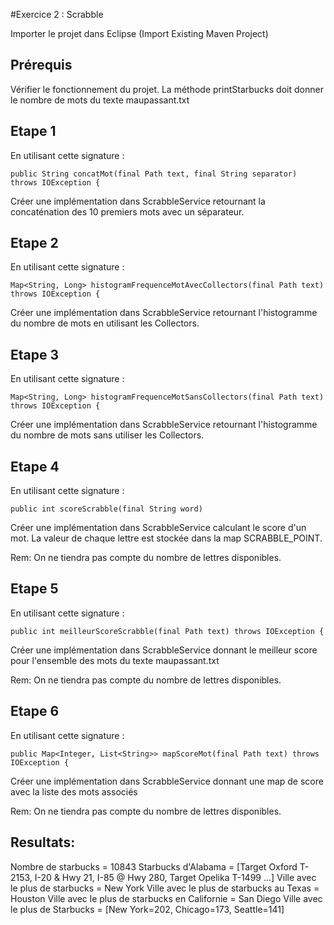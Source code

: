 #Exercice 2 : Scrabble 

Importer le projet dans Eclipse (Import Existing Maven Project)

## Prérequis 
Vérifier le fonctionnement du projet. La méthode printStarbucks doit donner le nombre de mots du texte maupassant.txt 

## Etape 1

En utilisant cette signature :
```
public String concatMot(final Path text, final String separator) throws IOException {
```
Créer une implémentation dans ScrabbleService retournant la concaténation des 10 premiers mots avec un séparateur.


## Etape 2 
En utilisant cette signature :
```
Map<String, Long> histogramFrequenceMotAvecCollectors(final Path text) throws IOException {
```

Créer une implémentation dans ScrabbleService retournant l'histogramme du nombre de mots en utilisant les Collectors.

## Etape 3
En utilisant cette signature :
```
Map<String, Long> histogramFrequenceMotSansCollectors(final Path text) throws IOException {
```

Créer une implémentation dans ScrabbleService retournant l'histogramme du nombre de mots sans utiliser les Collectors.

## Etape 4
En utilisant cette signature :
```
public int scoreScrabble(final String word)
```

Créer une implémentation dans ScrabbleService calculant le score d'un mot. La valeur de chaque lettre est stockée dans la map SCRABBLE_POINT.

Rem: On ne tiendra pas compte du nombre de lettres disponibles.

## Etape 5
En utilisant cette signature :
```
public int meilleurScoreScrabble(final Path text) throws IOException {
```

Créer une implémentation dans ScrabbleService donnant le meilleur score pour l'ensemble des mots du texte maupassant.txt

Rem: On ne tiendra pas compte du nombre de lettres disponibles.

## Etape 6
En utilisant cette signature :
```
public Map<Integer, List<String>> mapScoreMot(final Path text) throws IOException {
```

Créer une implémentation dans ScrabbleService donnant une map de score avec la liste des mots associés

Rem: On ne tiendra pas compte du nombre de lettres disponibles.



## Resultats:

Nombre de starbucks = 10843
Starbucks d'Alabama = [Target Oxford T-2153, I-20 & Hwy 21, I-85 @ Hwy 280, Target Opelika T-1499 ...]
Ville avec le plus de starbucks = New York
Ville avec le plus de starbucks au Texas = Houston
Ville avec le plus de starbucks en Californie  = San Diego
Ville avec le plus de Starbucks = [New York=202, Chicago=173, Seattle=141]
